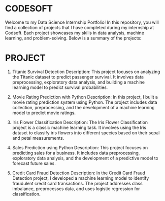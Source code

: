 # CODESOFT
Welcome to my Data Science Internship Portfolio! In this repository, you will find a collection of projects that I have completed during my internship at Codsoft. Each project showcases my skills in data analysis, machine learning, and problem-solving. Below is a summary of the projects:

# PROJECT
1. Titanic Survival Detection Description: This project focuses on analyzing the Titanic dataset to predict passenger survival. It involves data preprocessing, exploratory data analysis, and building a machine learning model to predict survival probabilities.

2. Movie Rating Prediction with Python Description: In this project, I built a movie rating prediction system using Python. The project includes data collection, preprocessing, and the development of a machine learning model to predict movie ratings.

3. Iris Flower Classification Description: The Iris Flower Classification project is a classic machine learning task. It involves using the Iris dataset to classify iris flowers into different species based on their sepal and petal measurements.

4. Sales Prediction using Python Description: This project focuses on predicting sales for a business. It includes data preprocessing, exploratory data analysis, and the development of a predictive model to forecast future sales.

5. Credit Card Fraud Detection Description: In the Credit Card Fraud Detection project, I developed a machine learning model to identify fraudulent credit card transactions. The project addresses class imbalance, preprocesses data, and uses logistic regression for classification.
